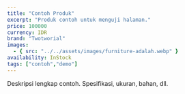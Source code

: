 ```yaml
---
title: "Contoh Produk"
excerpt: "Produk contoh untuk menguji halaman."
price: 100000
currency: IDR
brand: "Twotworial"
images:
  - { src: "../../assets/images/furniture-adalah.webp" }
availability: InStock
tags: ["contoh","demo"]
---
```


Deskripsi lengkap contoh. Spesifikasi, ukuran, bahan, dll.

